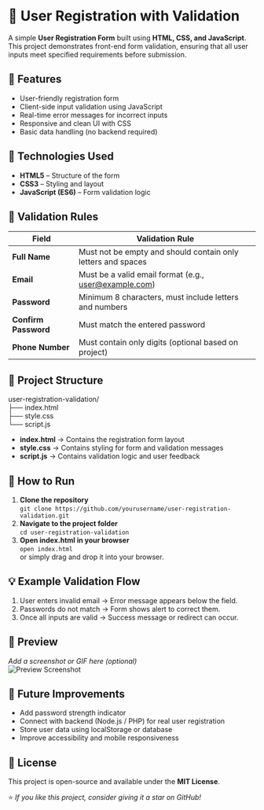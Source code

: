 # 🧾 User Registration with Validation  
A simple **User Registration Form** built using **HTML, CSS, and JavaScript**. This project demonstrates front-end form validation, ensuring that all user inputs meet specified requirements before submission.  

## 🚀 Features  
- User-friendly registration form  
- Client-side input validation using JavaScript  
- Real-time error messages for incorrect inputs  
- Responsive and clean UI with CSS  
- Basic data handling (no backend required)  

## 🧩 Technologies Used  
- **HTML5** – Structure of the form  
- **CSS3** – Styling and layout  
- **JavaScript (ES6)** – Form validation logic  

## 🧠 Validation Rules  
| Field | Validation Rule |  
|--------|------------------|  
| **Full Name** | Must not be empty and should contain only letters and spaces |  
| **Email** | Must be a valid email format (e.g., user@example.com) |  
| **Password** | Minimum 8 characters, must include letters and numbers |  
| **Confirm Password** | Must match the entered password |  
| **Phone Number** | Must contain only digits (optional based on project) |  

## 📂 Project Structure  
user-registration-validation/  
├── index.html  
├── style.css  
└── script.js  

- **index.html** → Contains the registration form layout  
- **style.css** → Contains styling for form and validation messages  
- **script.js** → Contains validation logic and user feedback  

## 🧪 How to Run  
1. **Clone the repository**  
   `git clone https://github.com/yourusername/user-registration-validation.git`  
2. **Navigate to the project folder**  
   `cd user-registration-validation`  
3. **Open index.html in your browser**  
   `open index.html`  
   or simply drag and drop it into your browser.  

## 💡 Example Validation Flow  
1. User enters invalid email → Error message appears below the field.  
2. Passwords do not match → Form shows alert to correct them.  
3. Once all inputs are valid → Success message or redirect can occur.  

## 📸 Preview  
_Add a screenshot or GIF here (optional)_  
![Preview Screenshot](assets/preview.png)  

## 🧰 Future Improvements  
- Add password strength indicator  
- Connect with backend (Node.js / PHP) for real user registration  
- Store user data using localStorage or database  
- Improve accessibility and mobile responsiveness  

## 📝 License  
This project is open-source and available under the **MIT License**.  

⭐ *If you like this project, consider giving it a star on GitHub!*

